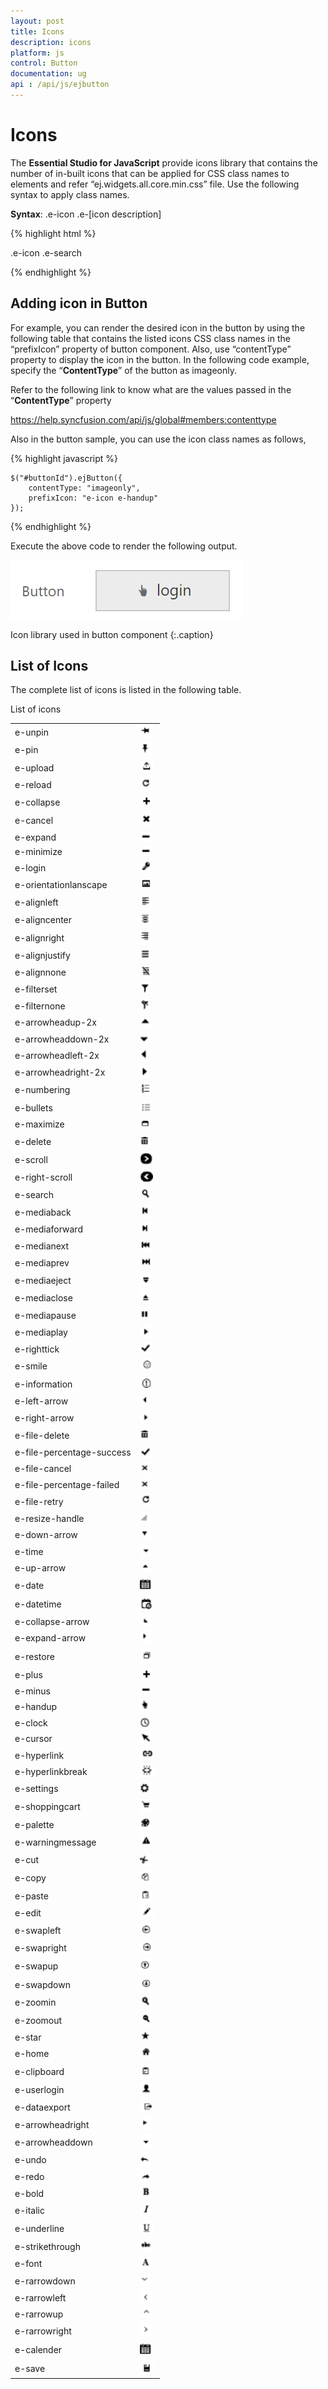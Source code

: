 ```yaml
---
layout: post
title: Icons
description: icons
platform: js
control: Button
documentation: ug
api : /api/js/ejbutton
---
```


# Icons

The **Essential Studio for JavaScript** provide icons library that contains the number of in-built icons that can be applied for CSS class names to elements and refer “ej.widgets.all.core.min.css” file. Use the following syntax to apply class names.

**Syntax**: .e-icon .e-[icon description]

{% highlight html %}

.e-icon .e-search

{% endhighlight %}

## Adding icon in Button

For example, you can render the desired icon in the button by using the following table that contains the listed icons CSS class names in the “prefixIcon” property of button component. Also, use “contentType” property to display the icon in the button. In the following code example, specify the “**ContentType**” of the button as imageonly.    

Refer to the following link to know what are the values passed in the “**ContentType**” property

<https://help.syncfusion.com/api/js/global#members:contenttype>


Also in the button sample, you can use the icon class names as follows,

{% highlight javascript %}

    $("#buttonId").ejButton({
        contentType: "imageonly",
        prefixIcon: "e-icon e-handup"
    });

{% endhighlight %}

Execute the above code to render the following output.

![icons](Icons_images/Icons_img1.png)

Icon library used in button component
{:.caption}

## List of Icons

The complete list of icons is listed in the following table.

List of icons

<table>
    <tr>
        <td>
            e-unpin
        </td>
        <td>
            <img src="Icons_images\Icons_img2.png" alt="" width="20pt" height="19pt">
        </td>
    </tr>
    <tr>
        <td>
            e-pin
        </td>
        <td>
            <img src="Icons_images\Icons_img3.png" alt="" width="19pt" height="21pt">
        </td>
    </tr>
    <tr>
        <td>
            e-upload
        </td>
        <td>
            <img src="Icons_images\Icons_img4.png" alt="" width="23pt" height="20pt">
        </td>
    </tr>
    <tr>
        <td>
            e-reload
        </td>
        <td>
            <img src="Icons_images\Icons_img5.png" alt="" width="21pt" height="19pt">
        </td>
    </tr>
    <tr>
        <td>
            e-collapse
        </td>
        <td>
            <img src="Icons_images\Icons_img6.png" alt="" width="20pt" height="19pt">
        </td>
    </tr>
    <tr>
        <td>
            e-cancel
        </td>
        <td>
            <img src="Icons_images\Icons_img7.png" alt="" width="20pt" height="23pt">
        </td>
    </tr>
    <tr>
        <td>
            e-expand
        </td>
        <td>
            <img src="Icons_images\Icons_img8.png" alt="" width="21pt" height="15pt">
        </td>
    </tr>
    <tr>
        <td>
            e-minimize
        </td>
        <td>
            <img src="Icons_images\Icons_img9.png" alt="" width="21pt" height="15pt">
        </td>
    </tr>
    <tr>
        <td>
            e-login
        </td>
        <td>
            <img src="Icons_images\Icons_img10.png" alt="" width="21pt" height="19pt">
        </td>
    </tr>
    <tr>
        <td>
            e-orientationlanscape
        </td>
        <td>
            <img src="Icons_images\Icons_img11.png" alt="" width="20pt" height="19pt">
        </td>
    </tr>
    <tr>
        <td>
            e-alignleft
        </td>
        <td>
            <img src="Icons_images\Icons_img12.png" alt="" width="20pt" height="21pt">
        </td>
    </tr>
    <tr>
        <td>
            e-aligncenter
        </td>
        <td>
            <img src="Icons_images\Icons_img13.png" alt="" width="19pt" height="19pt">
        </td>
    </tr>
    <tr>
        <td>
            e-alignright
        </td>
        <td>
            <img src="Icons_images\Icons_img14.png" alt="" width="20pt" height="21pt">
        </td>
    </tr>
    <tr>
        <td>
            e-alignjustify
        </td>
        <td>
            <img src="Icons_images\Icons_img15.png" alt="" width="18pt" height="19pt">
        </td>
    </tr>
    <tr>
        <td>
            e-alignnone
        </td>
        <td>
            <img src="Icons_images\Icons_img16.png" alt="" width="21pt" height="19pt">
        </td>
    </tr>
    <tr>
        <td>
            e-filterset
        </td>
        <td>
            <img src="Icons_images\Icons_img17.png" alt="" width="19pt" height="19pt">
        </td>
    </tr>
    <tr>
        <td>
            e-filternone
        </td>
        <td>
            <img src="Icons_images\Icons_img18.png" alt="" width="16pt" height="18pt">
        </td>
    </tr>
    <tr>
        <td>
            e-arrowheadup-2x
        </td>
        <td>
            <img src="Icons_images\Icons_img19.png" alt="" width="19pt" height="18pt">
        </td>
    </tr>
    <tr>
        <td>
            e-arrowheaddown-2x
        </td>
        <td>
            <img src="Icons_images\Icons_img20.png" alt="" width="17pt" height="19pt">
        </td>
    </tr>
    <tr>
        <td>
            e-arrowheadleft-2x
        </td>
        <td>
            <img src="Icons_images\Icons_img21.png" alt="" width="15pt" height="17pt">
        </td>
    </tr>
    <tr>
        <td>
            e-arrowheadright-2x
        </td>
        <td>
            <img src="Icons_images\Icons_img22.png" alt="" width="15pt" height="19pt">
        </td>
    </tr>
    <tr>
        <td>
            e-numbering
        </td>
        <td>
            <img src="Icons_images\Icons_img23.png" alt="" width="19pt" height="21pt">
        </td>
    </tr>
    <tr>
        <td>
            e-bullets
        </td>
        <td>
            <img src="Icons_images\Icons_img24.png" alt="" width="19pt" height="20pt">
        </td>
    </tr>
    <tr>
        <td>
            e-maximize
        </td>
        <td>
            <img src="Icons_images\Icons_img25.png" alt="" width="18pt" height="17pt">
        </td>
    </tr>
    <tr>
        <td>
            e-delete
        </td>
        <td>
            <img src="Icons_images\Icons_img26.png" alt="" width="17pt" height="22pt">
        </td>
    </tr>
    <tr>
        <td>
            e-scroll
        </td>
        <td>
            <img src="Icons_images\Icons_img27.png" alt="" width="20pt" height="19pt">
        </td>
    </tr>
    <tr>
        <td>
            e-right-scroll
        </td>
        <td>
            <img src="Icons_images\Icons_img28.png" alt="" width="21pt" height="21pt">
        </td>
    </tr>
    <tr>
        <td>
            e-search
        </td>
        <td>
            <img src="Icons_images\Icons_img29.png" alt="" width="20pt" height="19pt">
        </td>
    </tr>
    <tr>
        <td>
            e-mediaback
        </td>
        <td>
            <img src="Icons_images\Icons_img30.png" alt="" width="18pt" height="19pt">
        </td>
    </tr>
    <tr>
        <td>
            e-mediaforward
        </td>
        <td>
            <img src="Icons_images\Icons_img31.png" alt="" width="16pt" height="19pt">
        </td>
    </tr>
    <tr>
        <td>
            e-medianext
        </td>
        <td>
            <img src="Icons_images\Icons_img32.png" alt="" width="20pt" height="19pt">
        </td>
    </tr>
    <tr>
        <td>
            e-mediaprev
        </td>
        <td>
            <img src="Icons_images\Icons_img33.png" alt="" width="20pt" height="19pt">
        </td>
    </tr>
    <tr>
        <td>
            e-mediaeject
        </td>
        <td>
            <img src="Icons_images\Icons_img34.png" alt="" width="19pt" height="20pt">
        </td>
    </tr>
    <tr>
        <td>
            e-mediaclose
        </td>
        <td>
            <img src="Icons_images\Icons_img35.png" alt="" width="19pt" height="20pt">
        </td>
    </tr>
    <tr>
        <td>
            e-mediapause
        </td>
        <td>
            <img src="Icons_images\Icons_img36.png" alt="" width="17pt" height="18pt">
        </td>
    </tr>
    <tr>
        <td>
            e-mediaplay
        </td>
        <td>
            <img src="Icons_images\Icons_img37.png" alt="" width="19pt" height="20pt">
        </td>
    </tr>
    <tr>
        <td>
            e-righttick
        </td>
        <td>
            <img src="Icons_images\Icons_img38.png" alt="" width="20pt" height="17pt">
        </td>
    </tr>
    <tr>
        <td>
            e-smile
        </td>
        <td>
            <img src="Icons_images\Icons_img39.png" alt="" width="21pt" height="21pt">
        </td>
    </tr>
    <tr>
        <td>
            e-information
        </td>
        <td>
            <img src="Icons_images\Icons_img40.png" alt="" width="21pt" height="20pt">
        </td>
    </tr>
    <tr>
        <td>
            e-left-arrow
        </td>
        <td>
            <img src="Icons_images\Icons_img41.png" alt="" width="17pt" height="19pt">
        </td>
    </tr>
    <tr>
        <td>
            e-right-arrow
        </td>
        <td>
            <img src="Icons_images\Icons_img42.png" alt="" width="15pt" height="18pt">
        </td>
    </tr>
    <tr>
        <td>
            e-file-delete
        </td>
        <td>
            <img src="Icons_images\Icons_img43.png" alt="" width="17pt" height="21pt">
        </td>
    </tr>
    <tr>
        <td>
            e-file-percentage-success
        </td>
        <td>
            <img src="Icons_images\Icons_img44.png" alt="" width="20pt" height="17pt">
        </td>
    </tr>
    <tr>
        <td>
            e-file-cancel
        </td>
        <td>
            <img src="Icons_images\Icons_img45.png" alt="" width="16pt" height="18pt">
        </td>
    </tr>
    <tr>
        <td>
            e-file-percentage-failed
        </td>
        <td>
            <img src="Icons_images\Icons_img46.png" alt="" width="16pt" height="18pt">
        </td>
    </tr>
    <tr>
        <td>
            e-file-retry
        </td>
        <td>
            <img src="Icons_images\Icons_img47.png" alt="" width="21pt" height="19pt">
        </td>
    </tr>
    <tr>
        <td>
            e-resize-handle
        </td>
        <td>
            <img src="Icons_images\Icons_img48.png" alt="" width="17pt" height="19pt">
        </td>
    </tr>
    <tr>
        <td>
            e-down-arrow
        </td>
        <td>
            <img src="Icons_images\Icons_img49.png" alt="" width="19pt" height="17pt">
        </td>
    </tr>
    <tr>
        <td>
            e-time
        </td>
        <td>
            <img src="Icons_images\Icons_img50.png" alt="" width="18pt" height="19pt">
        </td>
    </tr>
    <tr>
        <td>
            e-up-arrow
        </td>
        <td>
            <img src="Icons_images\Icons_img51.png" alt="" width="17pt" height="17pt">
        </td>
    </tr>
    <tr>
        <td>
            e-date
        </td>
        <td>
            <img src="Icons_images\Icons_img52.png" alt="" width="19pt" height="22pt">
        </td>
    </tr>
    <tr>
        <td>
            e-datetime
        </td>
        <td>
            <img src="Icons_images\Icons_img53.png" alt="" width="21pt" height="23pt">
        </td>
    </tr>
    <tr>
        <td>
            e-collapse-arrow
        </td>
        <td>
            <img src="Icons_images\Icons_img54.png" alt="" width="18pt" height="16pt">
        </td>
    </tr>
    <tr>
        <td>
            e-expand-arrow
        </td>
        <td>
            <img src="Icons_images\Icons_img55.png" alt="" width="17pt" height="19pt">
        </td>
    </tr>
    <tr>
        <td>
            e-restore
        </td>
        <td>
            <img src="Icons_images\Icons_img56.png" alt="" width="21pt" height="24pt">
        </td>
    </tr>
    <tr>
        <td>
            e-plus
        </td>
        <td>
            <img src="Icons_images\Icons_img57.png" alt="" width="20pt" height="19pt">
        </td>
    </tr>
    <tr>
        <td>
            e-minus
        </td>
        <td>
            <img src="Icons_images\Icons_img58.png" alt="" width="21pt" height="15pt">
        </td>
    </tr>
    <tr>
        <td>
            e-handup
        </td>
        <td>
            <img src="Icons_images\Icons_img59.png" alt="" width="17pt" height="19pt">
        </td>
    </tr>
    <tr>
        <td>
            e-clock
        </td>
        <td>
            <img src="Icons_images\Icons_img60.png" alt="" width="18pt" height="16pt">
        </td>
    </tr>
    <tr>
        <td>
            e-cursor
        </td>
        <td>
            <img src="Icons_images\Icons_img61.png" alt="" width="19pt" height="19pt">
        </td>
    </tr>
    <tr>
        <td>
            e-hyperlink
        </td>
        <td>
            <img src="Icons_images\Icons_img62.png" alt="" width="25pt" height="17pt">
        </td>
    </tr>
    <tr>
        <td>
            e-hyperlinkbreak
        </td>
        <td>
            <img src="Icons_images\Icons_img63.png" alt="" width="25pt" height="19pt">
        </td>
    </tr>
    <tr>
        <td>
            e-settings
        </td>
        <td>
            <img src="Icons_images\Icons_img64.png" alt="" width="18pt" height="19pt">
        </td>
    </tr>
    <tr>
        <td>
            e-shoppingcart
        </td>
        <td>
            <img src="Icons_images\Icons_img65.png" alt="" width="21pt" height="22pt">
        </td>
    </tr>
    <tr>
        <td>
            e-palette
        </td>
        <td>
            <img src="Icons_images\Icons_img66.png" alt="" width="19pt" height="19pt">
        </td>
    </tr>
    <tr>
        <td>
            e-warningmessage
        </td>
        <td>
            <img src="Icons_images\Icons_img67.png" alt="" width="20pt" height="21pt">
        </td>
    </tr>
    <tr>
        <td>
            e-cut
        </td>
        <td>
            <img src="Icons_images\Icons_img68.png" alt="" width="18pt" height="19pt">
        </td>
    </tr>
    <tr>
        <td>
            e-copy
        </td>
        <td>
            <img src="Icons_images\Icons_img69.png" alt="" width="19pt" height="22pt">
        </td>
    </tr>
    <tr>
        <td>
            e-paste
        </td>
        <td>
            <img src="Icons_images\Icons_img70.png" alt="" width="19pt" height="20pt">
        </td>
    </tr>
    <tr>
        <td>
            e-edit
        </td>
        <td>
            <img src="Icons_images\Icons_img71.png" alt="" width="23pt" height="18pt">
        </td>
    </tr>
    <tr>
        <td>
            e-swapleft
        </td>
        <td>
            <img src="Icons_images\Icons_img72.png" alt="" width="21pt" height="20pt">
        </td>
    </tr>
    <tr>
        <td>
            e-swapright
        </td>
        <td>
            <img src="Icons_images\Icons_img73.png" alt="" width="21pt" height="20pt">
        </td>
    </tr>
    <tr>
        <td>
            e-swapup
        </td>
        <td>
            <img src="Icons_images\Icons_img74.png" alt="" width="21pt" height="22pt">
        </td>
    </tr>
    <tr>
        <td>
            e-swapdown
        </td>
        <td>
            <img src="Icons_images\Icons_img75.png" alt="" width="21pt" height="21pt">
        </td>
    </tr>
    <tr>
        <td>
            e-zoomin
        </td>
        <td>
            <img src="Icons_images\Icons_img76.png" alt="" width="19pt" height="19pt">
        </td>
    </tr>
    <tr>
        <td>
            e-zoomout
        </td>
        <td>
            <img src="Icons_images\Icons_img77.png" alt="" width="21pt" height="22pt">
        </td>
    </tr>
    <tr>
        <td>
            e-star
        </td>
        <td>
            <img src="Icons_images\Icons_img78.png" alt="" width="17pt" height="16pt">
        </td>
    </tr>
    <tr>
        <td>
            e-home
        </td>
        <td>
            <img src="Icons_images\Icons_img79.png" alt="" width="21pt" height="19pt">
        </td>
    </tr>
    <tr>
        <td>
            e-clipboard
        </td>
        <td>
            <img src="Icons_images\Icons_img80.png" alt="" width="19pt" height="23pt">
        </td>
    </tr>
    <tr>
        <td>
            e-userlogin
        </td>
        <td>
            <img src="Icons_images\Icons_img81.png" alt="" width="20pt" height="19pt">
        </td>
    </tr>
    <tr>
        <td>
            e-dataexport
        </td>
        <td>
            <img src="Icons_images\Icons_img82.png" alt="" width="24pt" height="20pt">
        </td>
    </tr>
    <tr>
        <td>
            e-arrowheadright
        </td>
        <td>
            <img src="Icons_images\Icons_img83.png" alt="" width="19pt" height="20pt">
        </td>
    </tr>
    <tr>
        <td>
            e-arrowheaddown
        </td>
        <td>
            <img src="Icons_images\Icons_img84.png" alt="" width="18pt" height="19pt">
        </td>
    </tr>
    <tr>
        <td>
            e-undo
        </td>
        <td>
            <img src="Icons_images\Icons_img85.png" alt="" width="18pt" height="20pt">
        </td>
    </tr>
    <tr>
        <td>
            e-redo
        </td>
        <td>
            <img src="Icons_images\Icons_img86.png" alt="" width="21pt" height="18pt">
        </td>
    </tr>
    <tr>
        <td>
            e-bold
        </td>
        <td>
            <img src="Icons_images\Icons_img87.png" alt="" width="19pt" height="19pt">
        </td>
    </tr>
    <tr>
        <td>
            e-italic
        </td>
        <td>
            <img src="Icons_images\Icons_img88.png" alt="" width="21pt" height="19pt">
        </td>
    </tr>
    <tr>
        <td>
            e-underline
        </td>
        <td>
            <img src="Icons_images\Icons_img89.png" alt="" width="22pt" height="22pt">
        </td>
    </tr>
    <tr>
        <td>
            e-strikethrough
        </td>
        <td>
            <img src="Icons_images\Icons_img90.png" alt="" width="21pt" height="19pt">
        </td>
    </tr>
    <tr>
        <td>
            e-font
        </td>
        <td>
            <img src="Icons_images\Icons_img91.png" alt="" width="20pt" height="20pt">
        </td>
    </tr>
    <tr>
        <td>
            e-rarrowdown
        </td>
        <td>
            <img src="Icons_images\Icons_img92.png" alt="" width="16pt" height="18pt">
        </td>
    </tr>
    <tr>
        <td>
            e-rarrowleft
        </td>
        <td>
            <img src="Icons_images\Icons_img93.png" alt="" width="21pt" height="20pt">
        </td>
    </tr>
    <tr>
        <td>
            e-rarrowup
        </td>
        <td>
            <img src="Icons_images\Icons_img94.png" alt="" width="19pt" height="16pt">
        </td>
    </tr>
    <tr>
        <td>
            e-rarrowright
        </td>
        <td>
            <img src="Icons_images\Icons_img95.png" alt="" width="19pt" height="21pt">
        </td>
    </tr>
    <tr>
        <td>
            e-calender
        </td>
        <td>
            <img src="Icons_images\Icons_img96.png" alt="" width="19pt" height="23pt">
        </td>
    </tr>
    <tr>
        <td>
            e-save
        </td>
        <td>
            <img src="Icons_images\Icons_img97.png" alt="" width="22pt" height="21pt">
        </td>
    </tr>
</table>